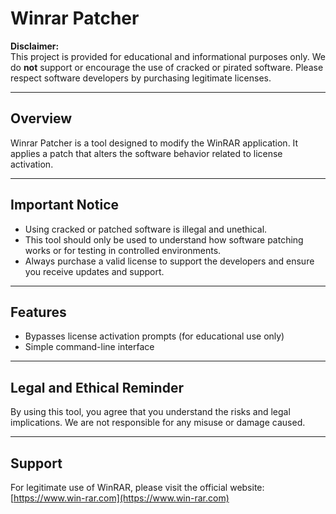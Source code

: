 # Winrar Patcher

**Disclaimer:**  
This project is provided for educational and informational purposes only. We do **not** support or encourage the use of cracked or pirated software. Please respect software developers by purchasing legitimate licenses.

---

## Overview
Winrar Patcher is a tool designed to modify the WinRAR application. It applies a patch that alters the software behavior related to license activation.

---

## Important Notice

- Using cracked or patched software is illegal and unethical.  
- This tool should only be used to understand how software patching works or for testing in controlled environments.  
- Always purchase a valid license to support the developers and ensure you receive updates and support.

---

## Features

- Bypasses license activation prompts (for educational use only)  
- Simple command-line interface

---

## Legal and Ethical Reminder

By using this tool, you agree that you understand the risks and legal implications. We are not responsible for any misuse or damage caused.

---

## Support

For legitimate use of WinRAR, please visit the official website: [https://www.win-rar.com](https://www.win-rar.com)
